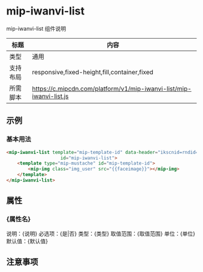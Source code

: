 # mip-iwanvi-list

mip-iwanvi-list 组件说明

标题|内容
----|----
类型|通用
支持布局|responsive,fixed-height,fill,container,fixed
所需脚本|https://c.mipcdn.com/platform/v1/mip-iwanvi-list/mip-iwanvi-list.js

## 示例

### 基本用法
```html
<mip-iwanvi-list template="mip-template-id" data-header="ikscnid=rndid=170907155637905162&channelid=0;" role="list" preload src='https://m.cread.com/mip/json/mipuserinfo_json'
                    id="mip-iwanvi-list"> 
    <template type="mip-mustache" id="mip-template-id">
        <mip-img class="img_user" src="{{faceimage}}"></mip-img>
    </template>       
</mip-iwanvi-list>
```

## 属性

### {属性名}

说明：{说明}
必选项：{是|否}
类型：{类型}
取值范围：{取值范围}
单位：{单位}
默认值：{默认值}

## 注意事项


